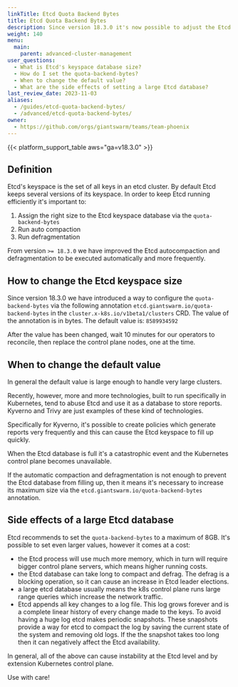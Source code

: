 ```yaml
---
linkTitle: Etcd Quota Backend Bytes
title: Etcd Quota Backend Bytes
description: Since version 18.3.0 it's now possible to adjust the Etcd `--quota-backend-bytes` which allows to increase Etcd's keyspace database size.
weight: 140
menu:
  main:
    parent: advanced-cluster-management
user_questions:
  - What is Etcd's keyspace database size?
  - How do I set the quota-backend-bytes?
  - When to change the default value?
  - What are the side effects of setting a large Etcd database?
last_review_date: 2023-11-03
aliases:
  - /guides/etcd-quota-backend-bytes/
  - /advanced/etcd-quota-backend-bytes/
owner:
  - https://github.com/orgs/giantswarm/teams/team-phoenix
---
```


{{< platform_support_table aws="ga=v18.3.0" >}}

## Definition

Etcd's keyspace is the set of all keys in an etcd cluster.
By default Etcd keeps several versions of its keyspace.
In order to keep Etcd running efficiently it's important to:

1. Assign the right size to the Etcd keyspace database via the `quota-backend-bytes`
2. Run auto compaction
3. Run defragmentation

From version `>= 18.3.0` we have improved the Etcd autocompaction and defragmentation to be executed automatically and more frequently.

## How to change the Etcd keyspace size

Since version 18.3.0 we have introduced a way to configure the `quota-backend-bytes` via the following annotation `etcd.giantswarm.io/quota-backend-bytes` in the `cluster.x-k8s.io/v1beta1/clusters` CRD.
The value of the annotation is in bytes.
The default value is: `8589934592`

After the value has been changed, wait 10 minutes for our operators to reconcile, then replace the control plane nodes, one at the time.

## When to change the default value

In general the default value is large enough to handle very large clusters.

Recently, however, more and more technologies, built to run specifically in Kubernetes, tend to abuse Etcd and use it as a database to store reports.
Kyverno and Trivy are just examples of these kind of technologies.

Specifically for Kyverno, it's possible to create policies which generate reports very frequently and this can cause the Etcd keyspace to fill up quickly.

When the Etcd database is full it's a catastrophic event and the Kubernetes control plane becomes unavailable.

If the automatic compaction and defragmentation is not enough to prevent the Etcd database from filling up, then it means it's necessary to increase its maximum size via the `etcd.giantswarm.io/quota-backend-bytes` annotation.

## Side effects of a large Etcd database

Etcd recommends to set the `quota-backend-bytes` to a maximum of 8GB.
It's possible to set even larger values, however it comes at a cost:

- the Etcd process will use much more memory, which in turn will require bigger control plane servers, which means higher running costs.
- the Etcd database can take long to compact and defrag. The defrag is a blocking operation, so it can cause an increase in Etcd leader elections.
- a large etcd database usually means the k8s control plane runs large range queries which increase the network traffic.
- Etcd appends all key changes to a log file. This log grows forever and is a complete linear history of every change made to the keys. To avoid having a huge log etcd makes periodic snapshots. These snapshots provide a way for etcd to compact the log by saving the current state of the system and removing old logs. If the the snapshot takes too long then it can negatively affect the Etcd availability.

In general, all of the above can cause instability at the Etcd level and by extension Kubernetes control plane.

Use with care!
